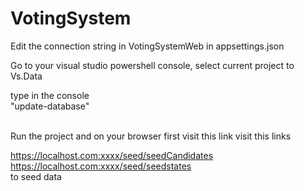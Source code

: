 ﻿# VotingSystem

Edit the connection string in VotingSystemWeb in appsettings.json

Go to your visual studio powershell console,
select current project to Vs.Data <br/>

type in the console <br/>
"update-database"

<br/>
Run the project and on your browser first visit this link
visit this links<br/>

https://localhost.com:xxxx/seed/seedCandidates
https://localhost.com:xxxx/seed/seedstates
<br/>
to seed data

